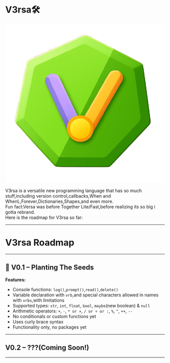 # V3rsa🛠
![V3rsa Logo](V3rsa.png)

V3rsa is a versatile new programming language that has so much stuff,including version control,callbacks,When and WhenL,Forever,Dictionaries,Shapes,and even more.\
Fun fact:Versa was before Together Lite/Fast,before realizing its so big i gotta rebrand.\
Here is the roadmap for V3rsa so far:
***
# V3rsa Roadmap

---

## 🌱 V0.1 – Planting The Seeds

**Features:**
- Console functions: `log()`,`prompt()`,`read()`,`delete()`
- Variable declaration with `vrb`,and special characters allowed in names with `vrbs`,with limitations
- Supported types: `str`, `int`, `float`, `bool`, `maybe`(new boolean) & `null`
- Arithmetic operators: `+`, `-`, `* or ×`, `/ or ÷ or :`, `%`, `^`, `++`, `--`
- No conditionals or custom functions yet
- Uses curly brace syntax
- Functionality only, no packages yet

---

## V0.2 – ???(Coming Soon!)

---
